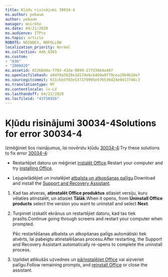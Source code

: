 ```yaml
---
title: Kļūdu risinājumi 30034-4
ms.author: pebaum
author: pebaum
manager: mnirkhe
ms.date: 04/21/2020
ms.audience: ITPro
ms.topic: article
ROBOTS: NOINDEX, NOFOLLOW
localization_priority: Normal
ms.collection: Adm_O365
ms.custom:
- "836"
- "2000020"
ms.assetid: 02266d4a-f703-43da-9899-277d3664a447
ms.openlocfilehash: e04f8a5028e3d174e6cb469a0f79cea19b4b20e7
ms.sourcegitcommit: 631cbb5f03e5371f0995e976536d24e9d13746c3
ms.translationtype: MT
ms.contentlocale: lv-LV
ms.lasthandoff: 04/22/2020
ms.locfileid: "43756926"
---
```

# <a name="solutions-for-error-30034-4"></a><span data-ttu-id="ed6ab-102">Kļūdu risinājumi 30034-4</span><span class="sxs-lookup"><span data-stu-id="ed6ab-102">Solutions for error 30034-4</span></span>

<span data-ttu-id="ed6ab-103">Izmēģiniet šos risinājumus, lai novērstu kļūdu [30034-4](https://support.office.com/article/d5df89a9-0507-4b4c-92f9-22f457e630aa?wt.mc_id=Alchemy_ClientDIA):</span><span class="sxs-lookup"><span data-stu-id="ed6ab-103">Try these solutions to fix error [30034-4](https://support.office.com/article/d5df89a9-0507-4b4c-92f9-22f457e630aa?wt.mc_id=Alchemy_ClientDIA):</span></span>
  
- <span data-ttu-id="ed6ab-104">Restartējiet datoru un mēģiniet [instalēt Office](https://portal.office.com/OLS/MySoftware.aspx).</span><span class="sxs-lookup"><span data-stu-id="ed6ab-104">Restart your computer and try [installing Office](https://portal.office.com/OLS/MySoftware.aspx).</span></span>

- <span data-ttu-id="ed6ab-105">Lejupielādējiet un instalējiet [atbalsta un atkopšanas palīgu](https://aka.ms/SARA-OfficeUninstall-Alchemy).</span><span class="sxs-lookup"><span data-stu-id="ed6ab-105">Download and install the [Support and Recovery Assistant](https://aka.ms/SARA-OfficeUninstall-Alchemy).</span></span>

1. <span data-ttu-id="ed6ab-106">Kad tas atveras, **atinstalēt Office produktus** atlasiet versiju, kuru vēlaties atinstalēt, un atlasiet **Tālāk**.</span><span class="sxs-lookup"><span data-stu-id="ed6ab-106">When it opens, from **Uninstall Office products** select the version you want to uninstall and select **Next**.</span></span>

2. <span data-ttu-id="ed6ab-107">Turpiniet izskatīt ekrānus un restartējiet datoru, kad tas tiek prasīts.</span><span class="sxs-lookup"><span data-stu-id="ed6ab-107">Continue going through screens and restart your computer when prompted.</span></span>

    <span data-ttu-id="ed6ab-108">Pēc restartēšanas atbalsta un atkopšanas palīgs automātiski tiek atvērts, lai pabeigtu atinstalēšanas procesu.</span><span class="sxs-lookup"><span data-stu-id="ed6ab-108">After restarting, the Support and Recovery Assistant automatically re-opens to complete the uninstall process.</span></span>

3. <span data-ttu-id="ed6ab-109">Izpildiet atlikušās uzvednes un [pārinstalējiet Office](https://portal.office.com/OLS/MySoftware.aspx) vai aizveriet palīgu.</span><span class="sxs-lookup"><span data-stu-id="ed6ab-109">Follow remaining prompts, and [reinstall Office](https://portal.office.com/OLS/MySoftware.aspx) or close the assistant.</span></span>
